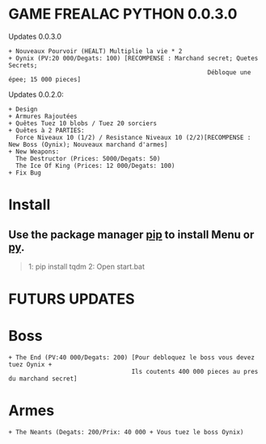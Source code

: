 # GAME FREALAC PYTHON 0.0.3.0
Updates 0.0.3.0
```
+ Nouveaux Pourvoir (HEALT) Multiplie la vie * 2
+ Oynix (PV:20 000/Degats: 100) [RECOMPENSE : Marchand secret; Quetes Secrets; 
                                                       Débloque une épee; 15 000 pieces]
```

Updates 0.0.2.0:
```
+ Design
+ Armures Rajoutées 
+ Quêtes Tuez 10 blobs / Tuez 20 sorciers
+ Quêtes à 2 PARTIES:
  Force Niveaux 10 (1/2) / Resistance Niveaux 10 (2/2)[RECOMPENSE : New Boss (Oynix); Nouveaux marchand d'armes]
+ New Weapons:
  The Destructor (Prices: 5000/Degats: 50)
  The Ice Of King (Prices: 12 000/Degats: 100)
+ Fix Bug
```

# Install 

## Use the package manager [pip](https://pip.pypa.io/en/stable/) to install Menu or [py](https://www.python.org/downloads/).

> 1: pip install tqdm
> 2: Open start.bat



# FUTURS UPDATES
# Boss
```
+ The End (PV:40 000/Degats: 200) [Pour debloquez le boss vous devez tuez Oynix + 
                                  Ils coutents 400 000 pieces au pres du marchand secret]
```
# Armes
```
+ The Neants (Degats: 200/Prix: 40 000 + Vous tuez le boss Oynix)
```
